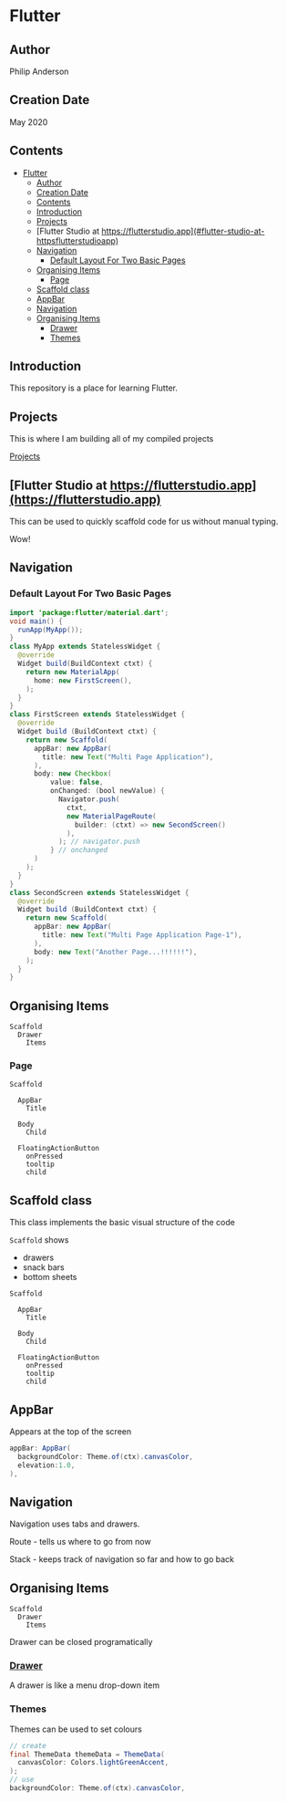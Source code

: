 # Flutter

## Author

Philip Anderson 

## Creation Date

May 2020

## Contents

- [Flutter](#flutter)
  - [Author](#author)
  - [Creation Date](#creation-date)
  - [Contents](#contents)
  - [Introduction](#introduction)
  - [Projects](#projects)
  - [Flutter Studio at https://flutterstudio.app](#flutter-studio-at-httpsflutterstudioapp)
  - [Navigation](#navigation)
    - [Default Layout For Two Basic Pages](#default-layout-for-two-basic-pages)
  - [Organising Items](#organising-items)
    - [Page](#page)
  - [Scaffold class](#scaffold-class)
  - [AppBar](#appbar)
  - [Navigation](#navigation-1)
  - [Organising Items](#organising-items-1)
    - [Drawer](#drawer)
    - [Themes](#themes)

## Introduction

This repository is a place for learning Flutter.

## Projects

This is where I am building all of my compiled projects

[Projects](Projects)

## [Flutter Studio at https://flutterstudio.app](https://flutterstudio.app)

This can be used to quickly scaffold code for us without manual typing.

Wow!

## Navigation

### Default Layout For Two Basic Pages

```java
import 'package:flutter/material.dart';
void main() {
  runApp(MyApp());
}
class MyApp extends StatelessWidget {
  @override
  Widget build(BuildContext ctxt) {
    return new MaterialApp(
      home: new FirstScreen(),
    );
  }
}
class FirstScreen extends StatelessWidget {
  @override
  Widget build (BuildContext ctxt) {
    return new Scaffold(
      appBar: new AppBar(
        title: new Text("Multi Page Application"),
      ),
      body: new Checkbox(
          value: false,
          onChanged: (bool newValue) {
            Navigator.push(
              ctxt,
              new MaterialPageRoute(
                builder: (ctxt) => new SecondScreen()
              ),
            ); // navigator.push
          } // onchanged
      )
    );
  }
}
class SecondScreen extends StatelessWidget {
  @override
  Widget build (BuildContext ctxt) {
    return new Scaffold(
      appBar: new AppBar(
        title: new Text("Multi Page Application Page-1"),
      ),
      body: new Text("Another Page...!!!!!!"),
    );
  }
}
```

## Organising Items 

```
Scaffold
  Drawer
    Items 
```

### Page

```
Scaffold

  AppBar
    Title

  Body
    Child

  FloatingActionButton
    onPressed
    tooltip
    child
```



## Scaffold class 

This class implements the basic visual structure of the code

`Scaffold` shows

- drawers
- snack bars
- bottom sheets


```
Scaffold

  AppBar
    Title

  Body
    Child

  FloatingActionButton
    onPressed
    tooltip
    child
```

## AppBar

Appears at the top of the screen

```java
appBar: AppBar(
  backgroundColor: Theme.of(ctx).canvasColor,
  elevation:1.0,
),
```




## Navigation

Navigation uses tabs and drawers.

Route - tells us where to go from now

Stack - keeps track of navigation so far and how to go back

## Organising Items 

```
Scaffold
  Drawer
    Items 
```
Drawer can be closed programatically

### [Drawer](Projects/Drawer01)

A drawer is like a menu drop-down item

### Themes

Themes can be used to set colours

```java
// create
final ThemeData themeData = ThemeData(
  canvasColor: Colors.lightGreenAccent,
);
// use
backgroundColor: Theme.of(ctx).canvasColor,
```

